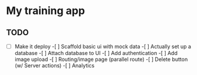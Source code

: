 # My training app

## TODO

-[ ] Make it deploy -[ ] Scaffold basic ui with mock data -[ ] Actually set up a database -[ ] Attach database to UI -[ ] Add authentication -[ ] Add image upload -[ ] Routing/image page (parallel route) -[ ] Delete button (w/ Server actions) -[ ] Analytics
